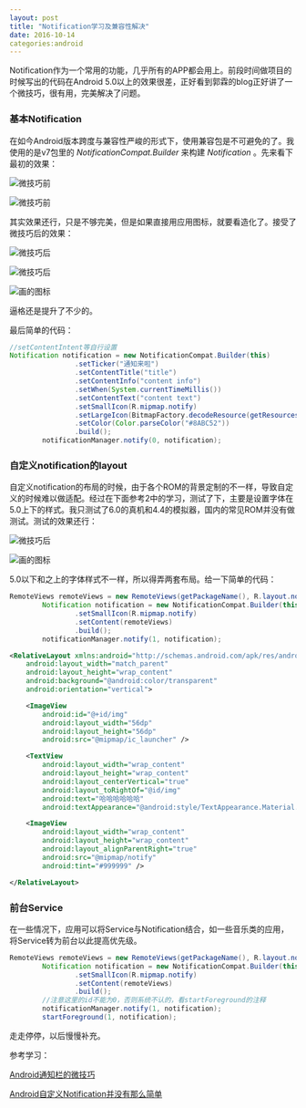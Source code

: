 ```yaml
---
layout: post
title: "Notification学习及兼容性解决"
date: 2016-10-14
categories:android
---
```


Notification作为一个常用的功能，几乎所有的APP都会用上。前段时间做项目的时候写出的代码在Android 5.0以上的效果很差，正好看到郭霖的blog正好讲了一个微技巧，很有用，完美解决了问题。

### 基本Notification

在如今Android版本跨度与兼容性严峻的形式下，使用兼容包是不可避免的了。我使用的是v7包里的 *NotificationCompat.Builder* 来构建 *Notification* 。先来看下最初的效果：

![微技巧前](http://7xnzl2.com1.z0.glb.clouddn.com/origin_notify.PNG)

![微技巧前](http://7xnzl2.com1.z0.glb.clouddn.com/origin_notify_bg.png)

其实效果还行，只是不够完美，但是如果直接用应用图标，就要看造化了。接受了微技巧后的效果：

![微技巧后](http://7xnzl2.com1.z0.glb.clouddn.com/after_notify.PNG)

![微技巧后](http://7xnzl2.com1.z0.glb.clouddn.com/after_notify_bg.PNG)

![画的图标](http://7xnzl2.com1.z0.glb.clouddn.com/notify.png)

逼格还是提升了不少的。

最后简单的代码：

```java
//setContentIntent等自行设置
Notification notification = new NotificationCompat.Builder(this)
                .setTicker("通知来啦")
                .setContentTitle("title")
                .setContentInfo("content info")
                .setWhen(System.currentTimeMillis())
                .setContentText("content text")
                .setSmallIcon(R.mipmap.notify)
                .setLargeIcon(BitmapFactory.decodeResource(getResources(), R.mipmap.ic_launcher))
                .setColor(Color.parseColor("#8ABC52"))
                .build();
        notificationManager.notify(0, notification);
```

### 自定义notification的layout

自定义notification的布局的时候，由于各个ROM的背景定制的不一样，导致自定义的时候难以做适配。经过在下面参考2中的学习，测试了下，主要是设置字体在5.0上下的样式。我只测试了6.0的真机和4.4的模拟器，国内的常见ROM并没有做测试。测试的效果还行：

![微技巧后](http://7xnzl2.com1.z0.glb.clouddn.com/custom4.4.png)

![画的图标](http://7xnzl2.com1.z0.glb.clouddn.com/custom6.0.png)

5.0以下和之上的字体样式不一样，所以得弄两套布局。给一下简单的代码：

```java
RemoteViews remoteViews = new RemoteViews(getPackageName(), R.layout.notification_custom);
        Notification notification = new NotificationCompat.Builder(this)
                .setSmallIcon(R.mipmap.notify)
                .setContent(remoteViews)
                .build();
        notificationManager.notify(1, notification);
```

```xml
<RelativeLayout xmlns:android="http://schemas.android.com/apk/res/android"
    android:layout_width="match_parent"
    android:layout_height="wrap_content"
    android:background="@android:color/transparent"
    android:orientation="vertical">

    <ImageView
        android:id="@+id/img"
        android:layout_width="56dp"
        android:layout_height="56dp"
        android:src="@mipmap/ic_launcher" />

    <TextView
        android:layout_width="wrap_content"
        android:layout_height="wrap_content"
        android:layout_centerVertical="true"
        android:layout_toRightOf="@id/img"
        android:text="哈哈哈哈哈哈"
        android:textAppearance="@android:style/TextAppearance.Material.Notification.Info" />

    <ImageView
        android:layout_width="wrap_content"
        android:layout_height="wrap_content"
        android:layout_alignParentRight="true"
        android:src="@mipmap/notify"
        android:tint="#999999" />

</RelativeLayout>
```

### 前台Service

在一些情况下，应用可以将Service与Notification结合，如一些音乐类的应用，将Service转为前台以此提高优先级。

```java
RemoteViews remoteViews = new RemoteViews(getPackageName(), R.layout.notification_custom);
        Notification notification = new NotificationCompat.Builder(this)
                .setSmallIcon(R.mipmap.notify)
                .setContent(remoteViews)
                .build();
		//注意这里的id不能为0，否则系统不认的，看startForeground的注释
        notificationManager.notify(1, notification);
        startForeground(1, notification);
```

走走停停，以后慢慢补充。

参考学习：

[Android通知栏的微技巧](http://blog.csdn.net/sinyu890807/article/details/50945228)

[Android自定义Notification并没有那么简单](http://www.sixwolf.net/blog/2016/04/18/Android%E8%87%AA%E5%AE%9A%E4%B9%89Notification%E5%B9%B6%E6%B2%A1%E6%9C%89%E9%82%A3%E4%B9%88%E7%AE%80%E5%8D%95/)